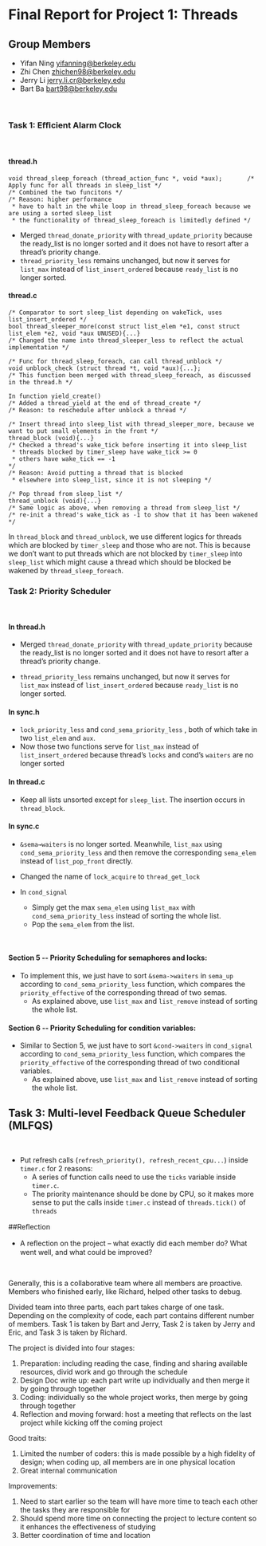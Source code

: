 Final Report for Project 1: Threads
===================================

## Group Members

- Yifan Ning <yifanning@berkeley.edu>
- Zhi Chen <zhichen98@berkeley.edu>
- Jerry Li <jerry.li.cr@berkeley.edu>
- Bart Ba <bart98@berkeley.edu>
<br />






### Task 1: Eﬃcient Alarm Clock

<br />

#### thread.h
```{c}
void thread_sleep_foreach (thread_action_func *, void *aux);       /* Apply func for all threads in sleep_list */
/* Combined the two funcitons */
/* Reason: higher performance
 * have to halt in the while loop in thread_sleep_foreach because we are using a sorted sleep_list
 * the functionality of thread_sleep_foreach is limitedly defined */
```

- Merged `thread_donate_priority` with `thread_update_priority` because the ready_list is no longer sorted and it does not have to resort after a thread’s priority change.
- `thread_priority_less` remains unchanged, but now it serves for  `list_max` instead of `list_insert_ordered` because  `ready_list` is no longer sorted.


#### thread.c
```{c}
/* Comparator to sort sleep_list depending on wakeTick, uses list_insert_ordered */
bool thread_sleeper_more(const struct list_elem *e1, const struct list_elem *e2, void *aux UNUSED){...}
/* Changed the name into thread_sleeper_less to reflect the actual implementation */

/* Func for thread_sleep_foreach, can call thread_unblock */
void unblock_check (struct thread *t, void *aux){...};
/* This function been merged with thread_sleep_foreach, as discussed in the thread.h */

In function yield_create()
/* Added a thread_yield at the end of thread_create */
/* Reason: to reschedule after unblock a thread */

/* Insert thread into sleep_list with thread_sleeper_more, because we want to put small elements in the front */
thread_block (void){...}
/* Checked a thread's wake_tick before inserting it into sleep_list
 * threads blocked by timer_sleep have wake_tick >= 0
 * others have wake_tick == -1 
*/
/* Reason: Avoid putting a thread that is blocked  
 * elsewhere into sleep_list, since it is not sleeping */

/* Pop thread from sleep_list */
thread_unblock (void){...}
/* Same logic as above, when removing a thread from sleep_list */
/* re-init a thread's wake_tick as -1 to show that it has been wakened */

```

In `thread_block` and `thread_unblock`, we use different logics for threads which are blocked by `timer_sleep` and those who are not. This is because we don’t want to put threads which are not blocked by `timer_sleep` into `sleep_list` which might cause a thread which should be blocked be wakened by `thread_sleep_foreach`.






### Task 2: Priority Scheduler

<br />

#### In thread.h
- Merged `thread_donate_priority` with `thread_update_priority` because the ready_list is no longer sorted and it does not have to resort after a thread’s priority change.

- `thread_priority_less` remains unchanged, but now it serves for  `list_max` instead of `list_insert_ordered` because  `ready_list` is no longer sorted.
  
#### In sync.h
- `lock_priority_less` and  `cond_sema_priority_less`  , both of which take in two `list_elem` and `aux`.
- Now those two functions serve for  `list_max` instead of `list_insert_ordered` because  thread’s `locks`  and cond’s `waiters` are  no longer sorted
  
#### In thread.c
- Keep all lists unsorted except for `sleep_list`. The insertion occurs in `thread_block`.
  
#### In sync.c
- `&sema→waiters` is no longer sorted. Meanwhile,  `list_max` using `cond_sema_priority_less` and then remove the corresponding `sema_elem` instead of `list_pop_front` directly.
  
- Changed the name of `lock_acquire` to `thread_get_lock`
  
- In `cond_signal`
  - Simply get the max `sema_elem` using `list_max` with `cond_sema_priority_less` instead of sorting the whole list.
  - Pop the `sema_elem` from the list.
  
<br />

#### Section 5 -- Priority Scheduling for semaphores and locks:
- To implement this, we just have to sort `&sema->waiters` in `sema_up` according to `cond_sema_priority_less` function, which compares the `priority_effective` of the corresponding thread of two semas.
  - As explained above, use `list_max` and `list_remove` instead of sorting the whole list.
  
  
#### Section 6 -- Priority Scheduling for condition variables:

- Similar to Section 5, we just have to sort `&cond->waiters` in `cond_signal` according to `cond_sema_priority_less` function, which compares the `priority_effective` of the corresponding thread of two conditional variables.
  - As explained above, use `list_max` and `list_remove` instead of sorting the whole list.





## Task 3: Multi-level Feedback Queue Scheduler (MLFQS)

<br />

- Put refresh calls (`refresh_priority(), refresh_recent_cpu...`) inside `timer.c` for 2 reasons:
  - A series of function calls need to use the `ticks` variable inside `timer.c`.
  - The priority maintenance should be done by CPU, so it makes more sense to put the calls inside `timer.c` instead of `threads.tick()` of `threads`



##Reﬂection

-  A reﬂection on the project – what exactly did each member do? What went well, and what could be improved?

<br />

Generally, this is a collaborative team where all members are proactive. Members who finished early, like Richard, helped other tasks to debug. 

Divided team into three parts, each part takes charge of one task. Depending on the complexity of code, each part contains different number of members. Task 1 is taken by Bart and Jerry, Task 2 is taken by Jerry and Eric, and Task 3 is taken by Richard. 

The project is divided into four stages:
1. Preparation: including reading the case, finding and sharing available resources, divid work and go through the schedule
2. Design Doc write up: each part write up individually and then merge it by going through together
3. Coding: individually so the whole project works, then merge by going through together
3. Reflection and moving forward: host a meeting that reflects on the last project while kicking off the coming project

Good traits:
1. Limited the number of coders: this is made possible by a high fidelity of design; when coding up, all members are in one physical location
2. Great internal communication

Improvements:
1. Need to start earlier so the team will have more time to teach each other the tasks they are responsible for
2. Should spend more time on connecting the project to lecture content so it enhances the effectiveness of studying
3. Better coordination of time and location

